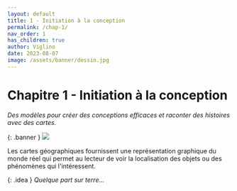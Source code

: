 ```yaml
---
layout: default
title: 1 - Initiation à la conception
permalink: /chap-1/
nav_order: 1
has_children: true
author: Viglino
date: 2023-08-07
image: /assets/banner/dessin.jpg
---
```

# Chapitre 1 - Initiation à la conception

*Des modèles pour créer des conceptions efficaces et raconter des histoires avec des cartes.*

{: .banner }
![](/Macarte-MI/assets/banner/dessin.jpg)

Les cartes géographiques fournissent une représentation graphique du monde réel qui permet au lecteur de voir la localisation des objets ou des phénomènes qui l'intéressent.

{: .idea }
*Quelque part sur terre...*
